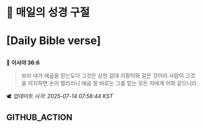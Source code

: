# 🙏 매일의 성경 구절
# [Daily Bible verse]
##
<!-- START_BIBLE_VERSE -->
📖 **이사야 36:6**
> 보라 네가 애굽을 믿는도다 그것은 상한 갈대 지팡이와 같은 것이라 사람이 그것을 의지하면 손이 찔리리니 애굽 왕 바로는 그를 믿는 모든 자에게 이와 같으니라

🕊️ _업데이트 시각: 2025-07-14 07:58:44 KST_
  <!-- END_BIBLE_VERSE -->
## GITHUB_ACTION
